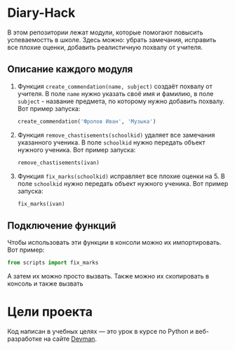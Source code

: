 # Diary-Hack

В этом репозитории лежат модули, которые помогают повысить успеваемостть в школе. Здесь можно: убрать замечания, исправить все плохие оценки, добавить реалистичную похвалу от учителя.

## Описание каждого модуля

1. Функция `create_commendation(name, subject)` создаёт похвалу от учителя. В поле `name` нужно указать своё имя и фамилию, в поле `subject` - название предмета, по которому нужно добавить похвалу. Вот пример запуска:
    ```python
    create_commendation('Фролов Иван', 'Музыка')
    ```
2. Функция `remove_chastisements(schoolkid)` удаляет все замечания указанного ученика. В поле `schoolkid` нужно передать объект нужного ученика. Вот пример запуска:
    ```python
    remove_chastisements(ivan)
    ```
3. Функция `fix_marks(schoolkid)` исправляет все плохие оценки на 5. В поле `schoolkid` нужно передать объект нужного ученика. Вот пример запуска:
    ```python
    fix_marks(ivan)
    ```

## Подключение функций
Чтобы использовать эти функции в консоли можно их импортировать. Вот пример:
```python
from scripts import fix_marks
```
А затем их можно просто вызвать.
Также можно их скопировать в консоль и также вызвать

# Цели проекта

Код написан в учебных целях — это урок в курсе по Python и веб-разработке на сайте [Devman](https://dvmn.org).